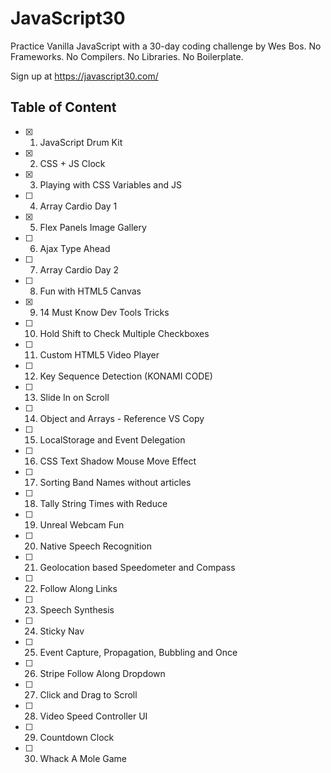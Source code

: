 # JavaScript30
Practice Vanilla JavaScript with a 30-day coding challenge by Wes Bos. No Frameworks. No Compilers. No Libraries. No Boilerplate.

Sign up at https://javascript30.com/


## Table of Content

- [x] 01. JavaScript Drum Kit
- [x] 02. CSS + JS Clock
- [x] 03. Playing with CSS Variables and JS
- [ ] 04. Array Cardio Day 1
- [x] 05. Flex Panels Image Gallery
- [ ] 06. Ajax Type Ahead
- [ ] 07. Array Cardio Day 2
- [ ] 08. Fun with HTML5 Canvas
- [x] 09. 14 Must Know Dev Tools Tricks
- [ ] 10. Hold Shift to Check Multiple Checkboxes
- [ ] 11. Custom HTML5 Video Player
- [ ] 12. Key Sequence Detection (KONAMI CODE)
- [ ] 13. Slide In on Scroll
- [ ] 14. Object and Arrays - Reference VS Copy
- [ ] 15. LocalStorage and Event Delegation
- [ ] 16. CSS Text Shadow Mouse Move Effect
- [ ] 17. Sorting Band Names without articles
- [ ] 18. Tally String Times with Reduce
- [ ] 19. Unreal Webcam Fun
- [ ] 20. Native Speech Recognition
- [ ] 21. Geolocation based Speedometer and Compass
- [ ] 22. Follow Along Links
- [ ] 23. Speech Synthesis
- [ ] 24. Sticky Nav
- [ ] 25. Event Capture, Propagation, Bubbling and Once
- [ ] 26. Stripe Follow Along Dropdown
- [ ] 27. Click and Drag to Scroll
- [ ] 28. Video Speed Controller UI
- [ ] 29. Countdown Clock
- [ ] 30. Whack A Mole Game
